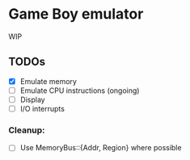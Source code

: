 # Game Boy emulator
WIP

## TODOs
 - [x] Emulate memory
 - [ ] Emulate CPU instructions (ongoing)
 - [ ] Display
 - [ ] I/O interrupts

### Cleanup:
 - [ ] Use MemoryBus::{Addr, Region} where possible
